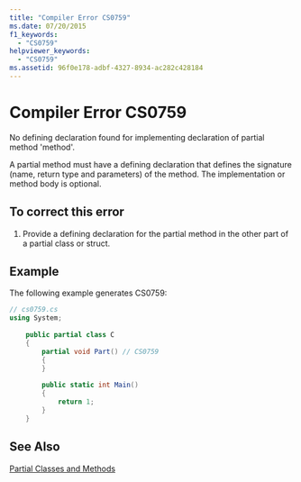 ```yaml
---
title: "Compiler Error CS0759"
ms.date: 07/20/2015
f1_keywords: 
  - "CS0759"
helpviewer_keywords: 
  - "CS0759"
ms.assetid: 96f0e178-adbf-4327-8934-ac282c428184
---
```

# Compiler Error CS0759
No defining declaration found for implementing declaration of partial method 'method'.  
  
 A partial method must have a defining declaration that defines the signature (name, return type and parameters) of the method. The implementation or method body is optional.  
  
## To correct this error  
  
1. Provide a defining declaration for the partial method in the other part of a partial class or struct.  
  
## Example  
 The following example generates CS0759:  
  
```csharp  
// cs0759.cs  
using System;  
  
    public partial class C  
    {  
        partial void Part() // CS0759  
        {  
        }  
  
        public static int Main()  
        {  
            return 1;  
        }  
    }  
```  
  
## See Also  
 [Partial Classes and Methods](../../csharp/programming-guide/classes-and-structs/partial-classes-and-methods.md)
